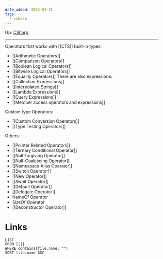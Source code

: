 ```yaml
---
date_added: 2025-01-21
tags:
  - csharp
---
```

Up: [CSharp](CSharp.md)
___
 Operators that works with [[CTS]] built-in types:
- [[Arithmetic Operators]]
- [[Comparison Operators]]
- [[Boolean Logical Operators]]
- [[Bitwise Logical Operators]]
- [[Equality Operators]]
There are also expressions:
- [[Collection Expressions]]
- [[Interpolated Strings]]
- [[Lambda Expressions]]
- [[Query Expressions]]
- [[Member access operators and expressions]]

Custom type Operators:
 - [[Custom Conversion Operators]]
 - [[Type Testing Operators]]

Others:
 - [[Pointer Related Operators]]
 - [[Ternary Conditional Operator]]
 - [[Null-forgiving Operator]]
 - [[Null-Coalescing Operator]]
 - [[Namespace Alias Operator]]
 - [[Switch Operator]]
 - [[New Operator]]
 - [[Await Operator]]
 - [[Default Operator]] 
 - [[Delegate Operator]]
 - NameOf Operator
 - SizeOf Operator
 - [[Deconstructor Operator]]
# Links
```dataview
LIST
FROM [[]]
WHERE contains(file.name, "")
SORT file.name ASC
```
